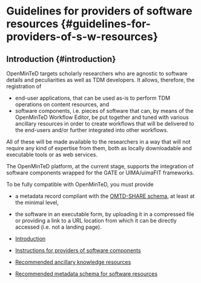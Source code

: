 # ​Guidelines for providers of software resources {#guidelines-for-providers-of-s-w-resources}

## Introduction {#introduction}

OpenMinTeD targets scholarly researchers who are agnostic to software details and peculiarities as well as TDM developers. It allows, therefore, the registration of

* end-user applications, that can be used as-is to perform TDM operations on content resources, and
* software components, i.e. pieces of software that can, by means of the OpenMinTeD Workflow Editor, be put together and tuned with various ancillary resources in order to create workflows that will be delivered to the end-users and/or further integrated into other workflows.

All of these will be made available to the researchers in a way that will not require any kind of expertise from them, both as locally downloadable and executable tools or as web services.

The OpenMinTeD platform, at the current stage, supports the integration of software components wrapped for the GATE or UIMA/uimaFIT frameworks.

To be fully compatible with OpenMinTeD, you must provide

* a metadata record compliant with the [OMTD-SHARE schema](/guidelines_for_providers_of_sw_resources/recommended_schema_for_sw_resources.md), at least at the minimal level,
* the software in an executable form, by uploading it in a compressed file or providing a link to a URL location from which it can be directly accessed \(i.e. not a landing page\).




* [Introduction](introduction.md)
* [Instructions for providers of software components](/guidelines_for_providers_of_sw_resources/instructions_for_providers_of_sw_components.md)
* [Recommended ancillary knowledge resources](/guidelines_for_providers_of_sw_resources/recommended-knowledge-resources.md)
* [Recommended metadata schema for software resources](/guidelines_for_providers_of_sw_resources/recommended_schema_for_sw_resources.md)




